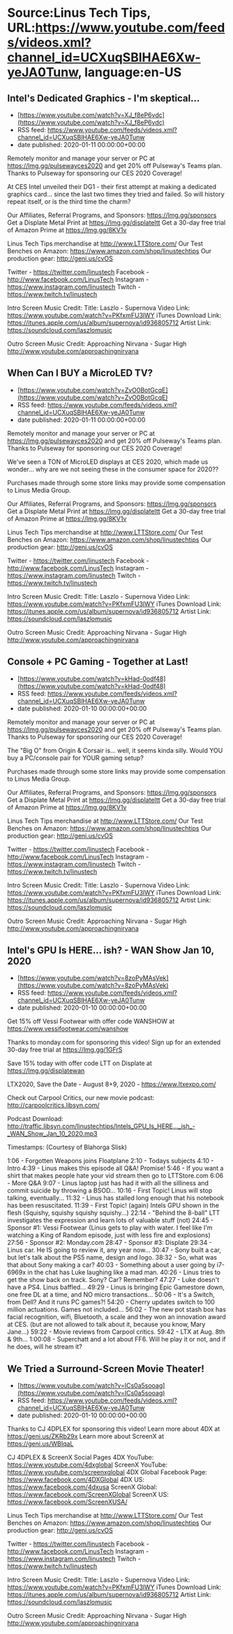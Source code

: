 # Source:Linus Tech Tips, URL:https://www.youtube.com/feeds/videos.xml?channel_id=UCXuqSBlHAE6Xw-yeJA0Tunw, language:en-US

## Intel's Dedicated Graphics - I'm skeptical...
 - [https://www.youtube.com/watch?v=XJ_f8eP6vdc](https://www.youtube.com/watch?v=XJ_f8eP6vdc)
 - RSS feed: https://www.youtube.com/feeds/videos.xml?channel_id=UCXuqSBlHAE6Xw-yeJA0Tunw
 - date published: 2020-01-11 00:00:00+00:00

Remotely monitor and manage your server or PC at https://lmg.gg/pulsewayces2020 and get 20% off Pulseway's Teams plan. Thanks to Pulseway for sponsoring our CES 2020 Coverage! 

At CES Intel unveiled their DG1 - their first attempt at making a dedicated graphics card... since the last two times they tried and failed.  So will history repeat itself, or is the third time the charm?

Our Affiliates, Referral Programs, and Sponsors: https://lmg.gg/sponsors
Get a Displate Metal Print at https://lmg.gg/displateltt
Get a 30-day free trial of Amazon Prime at https://lmg.gg/8KV1v

Linus Tech Tips merchandise at http://www.LTTStore.com/ 
Our Test Benches on Amazon: https://www.amazon.com/shop/linustechtips 
Our production gear: http://geni.us/cvOS

Twitter - https://twitter.com/linustech
Facebook - http://www.facebook.com/LinusTech
Instagram - https://www.instagram.com/linustech
Twitch - https://www.twitch.tv/linustech 

Intro Screen Music Credit:
Title: Laszlo - Supernova
Video Link: https://www.youtube.com/watch?v=PKfxmFU3lWY
iTunes Download Link: https://itunes.apple.com/us/album/supernova/id936805712
Artist Link: https://soundcloud.com/laszlomusic

Outro Screen Music Credit: Approaching Nirvana - Sugar High http://www.youtube.com/approachingnirvana

## When Can I BUY a MicroLED TV?
 - [https://www.youtube.com/watch?v=ZvO0BotGcqE](https://www.youtube.com/watch?v=ZvO0BotGcqE)
 - RSS feed: https://www.youtube.com/feeds/videos.xml?channel_id=UCXuqSBlHAE6Xw-yeJA0Tunw
 - date published: 2020-01-11 00:00:00+00:00

Remotely monitor and manage your server or PC at https://lmg.gg/pulsewayces2020 and get 20% off Pulseway's Teams plan. Thanks to Pulseway for sponsoring our CES 2020 Coverage!

We've seen a TON of MicroLED displays at CES 2020, which made us wonder... why are we not seeing these in the consumer space for 2020??

Purchases made through some store links may provide some compensation to Linus Media Group.

Our Affiliates, Referral Programs, and Sponsors: https://lmg.gg/sponsors
Get a Displate Metal Print at https://lmg.gg/displateltt
Get a 30-day free trial of Amazon Prime at https://lmg.gg/8KV1v

Linus Tech Tips merchandise at http://www.LTTStore.com/ 
Our Test Benches on Amazon: https://www.amazon.com/shop/linustechtips 
Our production gear: http://geni.us/cvOS

Twitter - https://twitter.com/linustech
Facebook - http://www.facebook.com/LinusTech
Instagram - https://www.instagram.com/linustech
Twitch - https://www.twitch.tv/linustech 

Intro Screen Music Credit:
Title: Laszlo - Supernova
Video Link: https://www.youtube.com/watch?v=PKfxmFU3lWY
iTunes Download Link: https://itunes.apple.com/us/album/supernova/id936805712
Artist Link: https://soundcloud.com/laszlomusic

Outro Screen Music Credit: Approaching Nirvana - Sugar High http://www.youtube.com/approachingnirvana

## Console + PC Gaming - Together at Last!
 - [https://www.youtube.com/watch?v=kHad-0odf48](https://www.youtube.com/watch?v=kHad-0odf48)
 - RSS feed: https://www.youtube.com/feeds/videos.xml?channel_id=UCXuqSBlHAE6Xw-yeJA0Tunw
 - date published: 2020-01-10 00:00:00+00:00

Remotely monitor and manage your server or PC at https://lmg.gg/pulsewayces2020 and get 20% off Pulseway's Teams plan. Thanks to Pulseway for sponsoring our CES 2020 Coverage!

The "Big O" from Origin & Corsair is... well, it seems kinda silly. Would YOU buy a PC/console pair for YOUR gaming setup?

Purchases made through some store links may provide some compensation to Linus Media Group.

Our Affiliates, Referral Programs, and Sponsors: https://lmg.gg/sponsors
Get a Displate Metal Print at https://lmg.gg/displateltt
Get a 30-day free trial of Amazon Prime at https://lmg.gg/8KV1v

Linus Tech Tips merchandise at http://www.LTTStore.com/ 
Our Test Benches on Amazon: https://www.amazon.com/shop/linustechtips 
Our production gear: http://geni.us/cvOS

Twitter - https://twitter.com/linustech
Facebook - http://www.facebook.com/LinusTech
Instagram - https://www.instagram.com/linustech
Twitch - https://www.twitch.tv/linustech 

Intro Screen Music Credit:
Title: Laszlo - Supernova
Video Link: https://www.youtube.com/watch?v=PKfxmFU3lWY
iTunes Download Link: https://itunes.apple.com/us/album/supernova/id936805712
Artist Link: https://soundcloud.com/laszlomusic

Outro Screen Music Credit: Approaching Nirvana - Sugar High http://www.youtube.com/approachingnirvana

## Intel's GPU Is HERE... ish? - WAN Show Jan 10, 2020
 - [https://www.youtube.com/watch?v=8zoPyMAsVek](https://www.youtube.com/watch?v=8zoPyMAsVek)
 - RSS feed: https://www.youtube.com/feeds/videos.xml?channel_id=UCXuqSBlHAE6Xw-yeJA0Tunw
 - date published: 2020-01-10 00:00:00+00:00

Get 15% off Vessi Footwear with offer code WANSHOW at https://www.vessifootwear.com/wanshow

Thanks to monday.com for sponsoring this video! Sign up for an extended 30-day free trial at https://lmg.gg/1GFrS 

Save 15% today with offer code LTT on Displate at https://lmg.gg/displatewan 

LTX2020, Save the Date - August 8+9, 2020 - https://www.ltxexpo.com/

Check out Carpool Critics, our new movie podcast: http://carpoolcritics.libsyn.com/

Podcast Download: http://traffic.libsyn.com/linustechtips/Intels_GPU_Is_HERE..._ish_-_WAN_Show_Jan_10_2020.mp3

Timestamps: (Courtesy of Blahorga Slisk)

1:06 - Forgotten Weapons joins Floatplane
2:10 - Todays subjects
4:10 - Intro
4:39 - Linus makes this episode all Q&A! Promise!
5:46 - If you want a shirt that makes people hate your vid stream then go to LTTStore.com
6:06 - More Q&A
9:07 - Linus laptop just has had it with all the silliness and commit suicide by throwing a BSOD...
10:16 - First Topic! Linus will stop talking, eventually...
11:32 - Linus has stalled long enough that his notebook has been resuscitated.
11:39 - First Topic! (again) Intels GPU shown in the flesh (Squishy, squishy squishy squishy...)
22:14 - "Behind the 8-ball" LTT investigates the expression and learn lots of valuable stuff (not)
24:45 -  Sponsor #1: Vessi Footwear (Linus gets to play with water. I feel like I'm watching a King of Random episode, just with less fire and explosions)
27:56 - Sponsor #2: Monday.com
28:47 - Sponsor #3: Displate
29:34 - Linus car. He IS going to review it, any year now...
30:47 - Sony built a car, but let's talk about the PS5 name, design and logo.
38:32 - So, what was that about Sony making a car?
40:03 - Something about a user going by i7-6969x in the chat has Luke laughing like a mad man.
40:26 - Linus tries to get the show back on track. Sony? Car? Remember?
47:27 - Luke doesn't have a PS4. Linus baffled...
49:29 - Linus is bringing Epic Gamestore down, one free DL at  a time, and NO micro transactions...
50:06 - It's a Switch, from Dell? And it runs PC games?!
54:20 - Cherry updates switch to 100 million actuations. Games not included...
56:02 - The new pot stash box has facial recognition, wifi, Bluetooth, a scale and they won an innovation award at CES. (but are not allowed to talk about it, because you know, Mary Jane...)
59:22 - Movie reviews from Carpool critics.
59:42 - LTX at Aug. 8th & 9th...
1:00:08 - Superchatt and a lot about FF6. Will he play it or not, and if he does, will he stream it?

## We Tried a Surround-Screen Movie Theater!
 - [https://www.youtube.com/watch?v=ICs0a5sooag](https://www.youtube.com/watch?v=ICs0a5sooag)
 - RSS feed: https://www.youtube.com/feeds/videos.xml?channel_id=UCXuqSBlHAE6Xw-yeJA0Tunw
 - date published: 2020-01-10 00:00:00+00:00

Thanks to CJ 4DPLEX for sponsoring this video!
Learn more about 4DX at https://geni.us/ZKRb29x
Learn more about ScreenX at https://geni.us/WBIqaL

CJ 4DPLEX & ScreenX Social Pages
4DX YouTube: https://www.youtube.com/4dxglobal 
ScreenX YouTube: https://www.youtube.com/screenxglobal 
4DX Global Facebook Page: https://www.facebook.com/4DXGlobal
4DX US: https://www.facebook.com/4dxusa
ScreenX Global: https://www.facebook.com/ScreenXGlobal
ScreenX US: https://www.facebook.com/ScreenXUSA/

Linus Tech Tips merchandise at http://www.LTTStore.com/ 
Our Test Benches on Amazon: https://www.amazon.com/shop/linustechtips 
Our production gear: http://geni.us/cvOS

Twitter - https://twitter.com/linustech
Facebook - http://www.facebook.com/LinusTech
Instagram - https://www.instagram.com/linustech
Twitch - https://www.twitch.tv/linustech 

Intro Screen Music Credit:
Title: Laszlo - Supernova
Video Link: https://www.youtube.com/watch?v=PKfxmFU3lWY
iTunes Download Link: https://itunes.apple.com/us/album/supernova/id936805712
Artist Link: https://soundcloud.com/laszlomusic

Outro Screen Music Credit: Approaching Nirvana - Sugar High http://www.youtube.com/approachingnirvana

